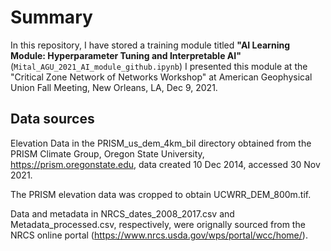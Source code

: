 # Summary
In this repository, I have stored a training module titled **"AI Learning Module: Hyperparameter Tuning and Interpretable AI"** (`Mital_AGU_2021_AI_module_github.ipynb`) I presented this module at the "Critical Zone Network of Networks Workshop" at American Geophysical Union Fall Meeting, New Orleans, LA, Dec 9, 2021.

## Data sources

Elevation Data in the PRISM_us_dem_4km_bil directory obtained from the PRISM Climate Group, Oregon State University, https://prism.oregonstate.edu, data created 10 Dec 2014, accessed 30 Nov 2021.

The PRISM elevation data was cropped to obtain UCWRR_DEM_800m.tif.

Data and metadata in NRCS_dates_2008_2017.csv and Metadata_processed.csv, respectively, were orignally sourced from the NRCS online portal (https://www.nrcs.usda.gov/wps/portal/wcc/home/).
